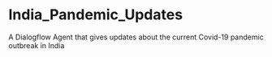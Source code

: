# India_Pandemic_Updates
 A Dialogflow Agent that gives updates about the current Covid-19 pandemic outbreak in India
